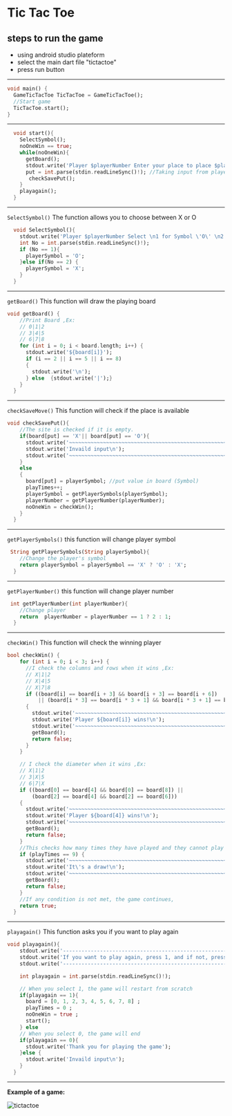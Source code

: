 # Tic Tac Toe

## steps to run the game
- using android studio plateform
- select the main dart file "tictactoe"
- press run button
---

```dart 
void main() {
  GameTicTacToe TicTacToe = GameTicTacToe();
  //Start game
  TicTacToe.start();
}
```
---
```dart 
  void start(){
    SelectSymbol();
    noOneWin == true;
    while(noOneWin){
      getBoard();
      stdout.write('Player $playerNumber Enter your place to place $playerSymbol\n');
      put = int.parse(stdin.readLineSync()!); //Taking input from player
       checkSavePut();
    }
    playagain();
  }
```
---
`SelectSymbol()` The function allows you to choose between X or O
```dart
  void SelectSymbol(){
    stdout.write('Player $playerNumber Select \n1 for Symbol \'O\' \n2 for Symbol \'X\'\n');
    int No = int.parse(stdin.readLineSync()!);
    if (No == 1){
      playerSymbol = 'O';
    }else if(No == 2) {
      playerSymbol = 'X';
    }
  }
```
---
`getBoard()` This function will draw the playing board
```dart
void getBoard() {
    //Print Board ,Ex:
    // 0|1|2
    // 3|4|5
    // 6|7|8
    for (int i = 0; i < board.length; i++) {
      stdout.write('${board[i]}');
      if (i == 2 || i == 5 || i == 8)
      {
        stdout.write('\n');
      } else  {stdout.write('|');}
    }
  }
```
---
`checkSaveMove()` This function will check if the place is available
```dart 
void checkSavePut(){
    //The site is checked if it is empty.
    if(board[put] == 'X'|| board[put] == 'O'){
      stdout.write('~~~~~~~~~~~~~~~~~~~~~~~~~~~~~~~~~~~~~~~~~~~~~~~~~~~~~~~~~~~~~~~~~~~~~~~~~~\n');
      stdout.write('Invaild input\n');
      stdout.write('~~~~~~~~~~~~~~~~~~~~~~~~~~~~~~~~~~~~~~~~~~~~~~~~~~~~~~~~~~~~~~~~~~~~~~~~~~\n');
    }
    else
    {
      board[put] = playerSymbol; //put value in board (Symbol)
      playTimes++; 
      playerSymbol = getPlayerSymbols(playerSymbol);
      playerNumber = getPlayerNumber(playerNumber);
      noOneWin = checkWin();
    }
  }
```
---
`getPlayerSymbols()` this function will change player symbol 
```dart 
 String getPlayerSymbols(String playerSymbol){
    //Change the player's symbol
    return playerSymbol = playerSymbol == 'X' ? 'O' : 'X';
  }
```
---
`getPlayerNumber()` this function will change player number 
```dart 
 int getPlayerNumber(int playerNumber){
    //Change player
    return  playerNumber = playerNumber == 1 ? 2 : 1;
  }
```
---
`checkWin()` This function will check the winning player
```dart 
bool checkWin() {
    for (int i = 0; i < 3; i++) {
      //I check the columns and rows when it wins ,Ex:
      // X|1|2
      // X|4|5
      // X|7|8
      if ((board[i] == board[i + 3] && board[i + 3] == board[i + 6])
          || (board[i * 3] == board[i * 3 + 1] && board[i * 3 + 1] == board[i * 3 + 2]))
      {
        stdout.write('~~~~~~~~~~~~~~~~~~~~~~~~~~~~~~~~~~~~~~~~~~~~~~~~~~~~~~~~~~~~~~~~~~~~~~~~~~\n');
        stdout.write('Player ${board[i]} wins!\n');
        stdout.write('~~~~~~~~~~~~~~~~~~~~~~~~~~~~~~~~~~~~~~~~~~~~~~~~~~~~~~~~~~~~~~~~~~~~~~~~~~\n');
        getBoard();
        return false;
      }
    }

    // I check the diameter when it wins ,Ex:
    // X|1|2
    // 3|X|5
    // 6|7|X
    if ((board[0] == board[4] && board[0] == board[8]) ||
        (board[2] == board[4] && board[2] == board[6]))
    {
      stdout.write('~~~~~~~~~~~~~~~~~~~~~~~~~~~~~~~~~~~~~~~~~~~~~~~~~~~~~~~~~~~~~~~~~~~~~~~~~~\n');
      stdout.write('Player ${board[4]} wins!\n');
      stdout.write('~~~~~~~~~~~~~~~~~~~~~~~~~~~~~~~~~~~~~~~~~~~~~~~~~~~~~~~~~~~~~~~~~~~~~~~~~~\n');
      getBoard();
      return false;
    }
    //This checks how many times they have played and they cannot play more than 9 times,
    if (playTimes == 9) {
      stdout.write('~~~~~~~~~~~~~~~~~~~~~~~~~~~~~~~~~~~~~~~~~~~~~~~~~~~~~~~~~~~~~~~~~~~~~~~~~~\n');
      stdout.write('It\'s a draw!\n');
      stdout.write('~~~~~~~~~~~~~~~~~~~~~~~~~~~~~~~~~~~~~~~~~~~~~~~~~~~~~~~~~~~~~~~~~~~~~~~~~~\n');
      getBoard();
      return false;
    }
    //If any condition is not met, the game continues,
    return true;
  }
```
---
`playagain()` This function asks you if you want to play again 
```dart 
void playagain(){
    stdout.write('-------------------------------------------------------------------------\n');
    stdout.write('If you want to play again, press 1, and if not, press 0\n');
    stdout.write('-------------------------------------------------------------------------\n');

    int playagain = int.parse(stdin.readLineSync()!);

    // When you select 1, the game will restart from scratch
    if(playagain == 1){
      board = [0, 1, 2, 3, 4, 5, 6, 7, 8] ;
      playTimes = 0 ;
      noOneWin = true ;
      start();
    } else
    // When you select 0, the game will end
    if(playagain == 0){
      stdout.write('Thank you for playing the game');
    }else {
      stdout.write('Invaild input\n');
    }
  }
```
---
**Example of a game:**

![tictactoe](https://github.com/hussamburqan/Tic_Tac_Toe_Dart/assets/116378522/f1933858-a4ec-4446-836b-2ef4b8188cfb)
